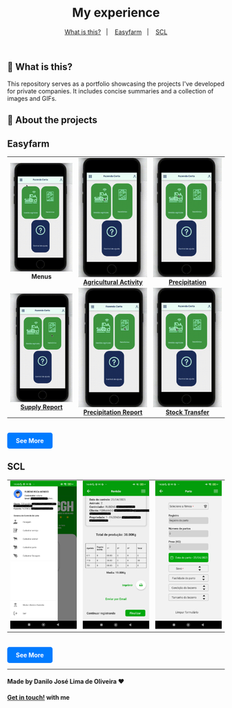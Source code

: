 <div align="center">

# My experience

</div>

<p align="center" direction="row">
  <a href="#balloon-what-is-this">What is this?</a>&nbsp;&nbsp;&nbsp;|&nbsp;&nbsp;&nbsp;
  <a href="#easyfarm">Easyfarm</a>&nbsp;&nbsp;&nbsp;|&nbsp;&nbsp;&nbsp;
  <a href="#scl">SCL</a>
</p>

</br>

## :balloon: What is this?

This repository serves as a portfolio showcasing the projects I've developed for private companies. It includes concise summaries and a collection of images and GIFs.

## :iphone: About the projects

## Easyfarm

<table>
  <tr>
    <td align="center">
      <img src="./Easyfarm/assets/2_Menus.gif" alt="Menus" width="200"/><br/>
      <strong>Menus</strong>
    </td>
    <td align="center">
      <a href="./Easyfarm/assets/3_AtividadeAgricola.gif">
        <img src="./Easyfarm/assets/3_AtividadeAgricola.gif" alt="Atividade Agrícola" width="200"/><br/>
        <strong>Agricultural Activity</strong>
      </a>
    </td>
    <td align="center">
      <a href="./Easyfarm/assets/8_Pluviometria.gif">
        <img src="./Easyfarm/assets/8_Pluviometria.gif" alt="Pluviometria" width="200"/><br/>
        <strong>Precipitation</strong>
      </a>
    </td>
  </tr>
  <tr>
    <td align="center">
      <a href="./Easyfarm/assets/9_RelatorioAbastecimento.gif">
        <img src="./Easyfarm/assets/9_RelatorioAbastecimento.gif" alt="Rel. Abastecimento" width="200"/><br/>
        <strong>Supply Report</strong>
      </a>
    </td>
    <td align="center">
      <a href="./Easyfarm/assets/12_RelatorioPluvioMetria.gif">
        <img src="./Easyfarm/assets/12_RelatorioPluvioMetria.gif" alt="Rel. Pluviometria" width="200"/><br/>
        <strong>Precipitation Report</strong>
      </a>
    </td>
    <td align="center">
      <a href="./Easyfarm/assets/13_TransferenciaDeEstoque.gif">
        <img src="./Easyfarm/assets/13_TransferenciaDeEstoque.gif" alt="Transferência de Estoque" width="200"/><br/>
        <strong>Stock Transfer</strong>
      </a>
    </td>
  </tr>
</table>

<a href="https://github.com/Danilo-Js/My_Experience/blob/main/Easyfarm/info.md" style="display:inline-block;background-color:#007BFF;color:white;padding:10px 20px;text-align:center;text-decoration:none;border-radius:5px;font-weight:bold;margin-top:20px;">See More</a>

## SCL

<table>
  <tr>
    <td align="center">
      <a href="#">
        <img src="./SCL/assets/Drawer.jpg" alt="Component 1" width="200"/>
      </a>
    </td>
    <td align="center">
      <a href="#">
        <img src="./SCL/assets/Revisao.jpg" alt="Component 4" width="200"/>
      </a>
    </td>
    <td align="center">
      <a href="#">
        <img src="./SCL/assets/Parto.jpg" alt="Component 4" width="200"/>
      </a>
    </td>
  </tr>
</table>

<a href="https://github.com/Danilo-Js/My_Experience/blob/main/SCL/info.md" style="display:inline-block;background-color:#007BFF;color:white;padding:10px 20px;text-align:center;text-decoration:none;border-radius:5px;font-weight:bold;margin-top:20px;">See More</a>

---

#### Made by Danilo José Lima de Oliveira ♥ 
#### [Get in touch!](https://www.linkedin.com/in/danilo-js/) with me 
